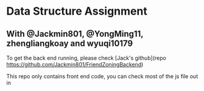 # Data Structure Assignment
## With @Jackmin801, @YongMing11, zhengliangkoay and wyuqi10179

To get the back end running, please check [Jack's github](repo https://github.com/Jackmin801/FriendZoningBackend)  
  
This repo only contains front end code, you can check most of the js file out in 

